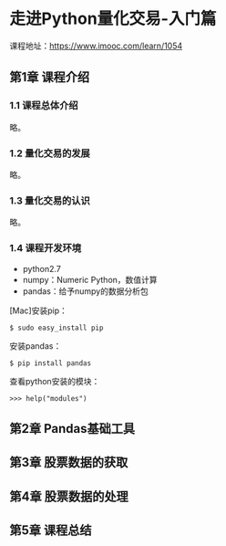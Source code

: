 # 走进Python量化交易-入门篇

课程地址：https://www.imooc.com/learn/1054

## 第1章 课程介绍

### 1.1 课程总体介绍

略。


### 1.2 量化交易的发展

略。


### 1.3 量化交易的认识

略。


### 1.4 课程开发环境

- python2.7
- numpy：Numeric Python，数值计算
- pandas：给予numpy的数据分析包

[Mac]安装pip：

```
$ sudo easy_install pip
```

安装pandas：

```
$ pip install pandas
```

查看python安装的模块：

```
>>> help("modules")
```


## 第2章 Pandas基础工具


## 第3章 股票数据的获取


## 第4章 股票数据的处理


## 第5章 课程总结


